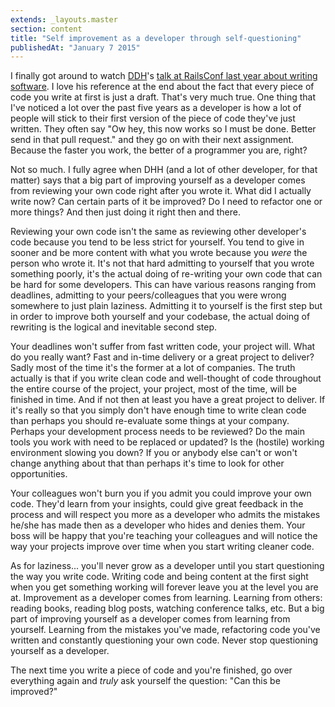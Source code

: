 ```yaml
---
extends: _layouts.master
section: content
title: "Self improvement as a developer through self-questioning"
publishedAt: "January 7 2015"
---
```

I finally got around to watch [DDH](https://twitter.com/dhh)'s [talk at RailsConf last year about writing software](https://www.youtube.com/watch?v=9LfmrkyP81M). I love his reference at the end about the fact that every piece of code you write at first is just a draft. That's very much true. One thing that I've noticed a lot over the past five years as a developer is how a lot of people will stick to their first version of the piece of code they've just written. They often say "Ow hey, this now works so I must be done. Better send in that pull request." and they go on with their next assignment. Because the faster you work, the better of a programmer you are, right?

Not so much. I fully agree when DHH (and a lot of other developer, for that matter) says that a big part of improving yourself as a developer comes from reviewing your own code right after you wrote it. What did I actually write now? Can certain parts of it be improved? Do I need to refactor one or more things? And then just doing it right then and there.

Reviewing your own code isn't the same as reviewing other developer's code because you tend to be less strict for yourself. You tend to give in sooner and be more content with what you wrote because you _were_ the person who wrote it. It's not that hard admitting to yourself that you wrote something poorly, it's the actual doing of re-writing your own code that can be hard for some developers. This can have various reasons ranging from deadlines, admitting to your peers/colleagues that you were wrong somewhere to just plain laziness. Admitting it to yourself is the first step but in order to improve both yourself and your codebase, the actual doing of rewriting is the logical and inevitable second step.

Your deadlines won't suffer from fast written code, your project will. What do you really want? Fast and in-time delivery or a great project to deliver? Sadly most of the time it's the former at a lot of companies. The truth actually is that if you write clean code and well-thought of code throughout the entire course of the project, your project, most of the time, will be finished in time. And if not then at least you have a great project to deliver. If it's really so that you simply don't have enough time to write clean code than perhaps you should re-evaluate some things at your company. Perhaps your development process needs to be reviewed? Do the main tools you work with need to be replaced or updated? Is the (hostile) working environment slowing you down? If you or anybody else can't or won't change anything about that than perhaps it's time to look for other opportunities.

Your colleagues won't burn you if you admit you could improve your own code. They'd learn from your insights, could give great feedback in the process and will respect you more as a developer who admits the mistakes he/she has made then as a developer who hides and denies them. Your boss will be happy that you're teaching your colleagues and will notice the way your projects improve over time when you start writing cleaner code.

As for laziness... you'll never grow as a developer until you start questioning the way you write code. Writing code and being content at the first sight when you get something working will forever leave you at the level you are at. Improvement as a developer comes from learning. Learning from others: reading books, reading blog posts, watching conference talks, etc. But a big part of improving yourself as a developer comes from learning from yourself. Learning from the mistakes you've made, refactoring code you've written and constantly questioning your own code. Never stop questioning yourself as a developer.

The next time you write a piece of code and you're finished, go over everything again and _truly_ ask yourself the question: "Can this be improved?"

